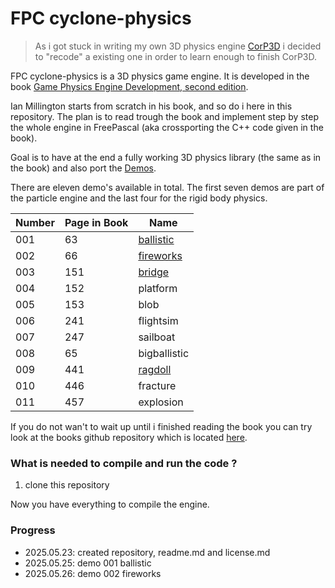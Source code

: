 # FPC cyclone-physics

>
> As i got stuck in writing my own 3D physics engine [CorP3D](https://github.com/PascalCorpsman/CorP3D) i decided to "recode" a existing one in order to learn enough to finish CorP3D.
>

FPC cyclone-physics is a 3D physics game engine. It is developed in the book [Game Physics Engine Development, second edition](https://www.amazon.de/-/en/Game-Physics-Engine-Development-Commercial-Grade/dp/0123819768).

Ian Millington starts from scratch in his book, and so do i here in this repository. The plan is to read trough the book and implement step by step the whole engine in FreePascal (aka crossporting the C++ code given in the book).

Goal is to have at the end a fully working 3D physics library (the same as in the book) and also port the [Demos](src/Demos).

There are eleven demo's available in total. The first seven demos are part of the particle engine and the last four for the rigid body physics.

| Number | Page in Book | Name
| ---    | ---          | ---
| 001    |  63          | [ballistic](src/Demos/001_ballistic)
| 002    |  66          | [fireworks](src/Demos/002_fireworks)
| 003    | 151          | [bridge](src/Demos/003_bridge)
| 004    | 152          | platform
| 005    | 153          | blob
| 006    | 241          | flightsim
| 007    | 247          | sailboat
| 008    |  65          | bigballistic
| 009    | 441          | [ragdoll](src/Demos/009_ragdoll)
| 010    | 446          | fracture
| 011    | 457          | explosion

If you do not wan't to wait up until i finished reading the book you can try look at the books github repository which is located [here](https://github.com/idmillington/cyclone-physics).

### What is needed to compile and run the code ?

1. clone this repository

Now you have everything to compile the engine.


### Progress
- 2025.05.23: created repository, readme.md and license.md
- 2025.05.25: demo 001 ballistic
- 2025.05.26: demo 002 fireworks